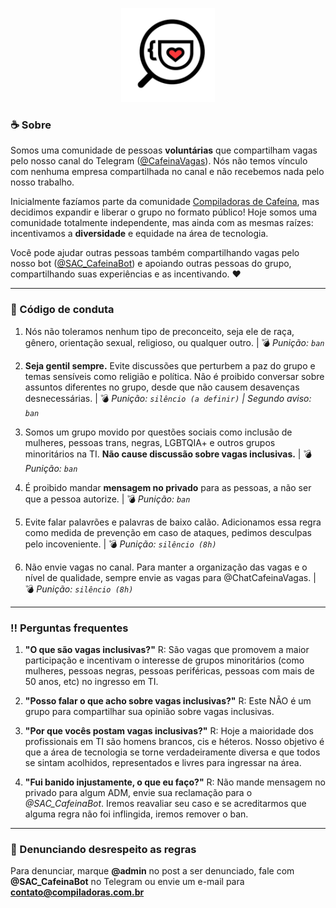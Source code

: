 <p align="center">
  <img src="logo-cafeina-vagas.jpg" width="150">
</p>

### :coffee: Sobre
Somos uma comunidade de pessoas **voluntárias** que compartilham vagas pelo nosso canal do Telegram ([@CafeinaVagas](https://t.me/CafeinaVagas)). Nós não temos vínculo com nenhuma empresa compartilhada no canal e não recebemos nada pelo nosso trabalho.

Inicialmente fazíamos parte da comunidade [Compiladoras de Cafeína](https://www.instagram.com/compiladoras/), mas decidimos expandir e liberar o grupo no formato público! Hoje somos uma comunidade totalmente independente, mas ainda com as mesmas raízes: incentivamos a **diversidade** e equidade na área de tecnologia.

Você pode ajudar outras pessoas também compartilhando vagas pelo nosso bot ([@SAC_CafeinaBot](https://t.me/SAC_CafeinaBot)) e apoiando outras pessoas do grupo, compartilhando suas experiências e as incentivando. :hearts:

---

### :memo: Código de conduta 

1. Nós não toleramos nenhum tipo de preconceito, seja ele de raça, gênero, orientação sexual, religioso, ou qualquer outro. | :bomb: *Punição: `ban`*

2. **Seja gentil sempre.** Evite discussões que perturbem a paz do grupo e temas sensíveis como religião e política. Não é proibido conversar sobre assuntos diferentes no grupo, desde que não causem desavenças desnecessárias.  | :bomb: *Punição: `silêncio (a definir)` | Segundo aviso: `ban`*

3. Somos um grupo movido por questões sociais como inclusão de mulheres, pessoas trans, negras, LGBTQIA+ e outros grupos minoritários na TI. **Não cause discussão sobre vagas inclusivas.** | :bomb: *Punição: `ban`*

4. É proibido mandar **mensagem no privado** para as pessoas, a não ser que a pessoa autorize. | :bomb: *Punição: `ban`*

5. Evite falar palavrões e palavras de baixo calão. Adicionamos essa regra como medida de prevenção em caso de ataques, pedimos desculpas pelo incoveniente. | :bomb: *Punição: `silêncio (8h)`*

6. Não envie vagas no canal. Para manter a organização das vagas e o nível de qualidade, sempre envie as vagas para @ChatCafeinaVagas. | :bomb: *Punição: `silêncio (8h)`*

---

### :bangbang: Perguntas frequentes

1. **"O que são vagas inclusivas?"** R: São vagas que promovem a maior participação e incentivam o interesse de grupos minoritários (como mulheres, pessoas negras, pessoas periféricas, pessoas com mais de 50 anos, etc) no ingresso em TI.

2. **"Posso falar o que acho sobre vagas inclusivas?"** R: Este NÃO é um grupo para compartilhar sua opinião sobre vagas inclusivas.

3. **"Por que vocês postam vagas inclusivas?"** R: Hoje a maioridade dos profissionais em TI são homens brancos, cis e héteros. Nosso objetivo é que a área de tecnologia se torne verdadeiramente diversa e que todos se sintam acolhidos, representados e livres para ingressar na área.

4. **"Fui banido injustamente, o que eu faço?"** R: Não mande mensagem no privado para algum ADM, envie sua reclamação para o *@SAC_CafeinaBot*. Iremos reavaliar seu caso e se acreditarmos que alguma regra não foi inflingida, iremos remover o ban.

---

### :loudspeaker: Denunciando desrespeito as regras

Para denunciar, marque **@admin** no post a ser denunciado, fale com **@SAC_CafeinaBot** no Telegram ou envie um e-mail para **contato@compiladoras.com.br**
